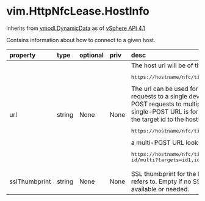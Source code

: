 vim.HttpNfcLease.HostInfo
=========================
inherits from [vmodl.DynamicData](docs/vmodl.DynamicData.md)
as of [vSphere API 4.1](vim.version.md#vim.version.version6)


Contains information about how to connect to a given host.

| property | type | optional | priv | desc |
|:---------|:-----|:---------|:-----|:-----|
| url | string | None | None | The host url will be of the form  <pre>https://hostname/nfc/ticket id/</pre>  The url can be used for both POST requests to a single device and for  multi-POST requests to multiple devices. A single-POST URL is formed  by adding the target id to the hostUrl:    <pre>https://hostname/nfc/ticket id/target id</pre>  a multi-POST URL looks like    <pre>https://hostname/nfc/ticket id/multi?targets=id1,id2,id3,...</pre> |
| sslThumbprint | string | None | None | SSL thumbprint for the host the URL refers to. Empty if no SSL thumbprint  is available or needed. |


